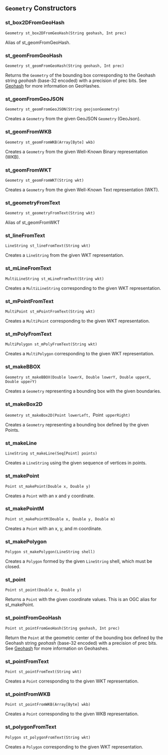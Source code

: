 ## `Geometry` Constructors


### st_box2DFromGeoHash
`Geometry st_box2DFromGeoHash(String geohash, Int prec)`

Alias of st_geomFromGeoHash.

### st_geomFromGeoHash
`Geometry st_geomFromGeoHash(String geohash, Int prec)`

Returns the `Geometry` of the bounding box corresponding to the Geohash string _geohash_ (base-32 encoded) with a precision of prec bits. See [Geohash](https://www.geomesa.org/documentation/stable/user/appendix/utils.html#geohash) for more information on GeoHashes.

### st_geomFromGeoJSON
`Geometry st_geomFromGeoJSON(String geojsonGeometry)`

Creates a `Geometry` from the given GeoJSON `Geometry` (GeoJson).

### st_geomFromWKB
`Geometry st_geomFromWKB(Array[Byte] wkb)`

Creates a `Geometry` from the given Well-Known Binary representation (WKB).

### st_geomFromWKT
`Geometry st_geomFromWKT(String wkt)`

Creates a `Geometry` from the given Well-Known Text representation (WKT).

### st_geometryFromText
`Geometry st_geometryFromText(String wkt)`

Alias of st_geomFromWKT

### st_lineFromText
`LineString st_lineFromText(String wkt)`

Creates a `LineString` from the given WKT representation.

### st_mLineFromText
`MultiLineString st_mLineFromText(String wkt)`

Creates a `MultiLineString` corresponding to the given WKT representation.

### st_mPointFromText
`MultiPoint st_mPointFromText(String wkt)`

Creates a `MultiPoint` corresponding to the given WKT representation.

### st_mPolyFromText
`MultiPolygon st_mPolyFromText(String wkt)`

Creates a `MultiPolygon` corresponding to the given WKT representation.

### st_makeBBOX
`Geometry st_makeBBOX(Double lowerX, Double lowerY, Double upperX, Double upperY)`

Creates a `Geometry` representing a bounding box with the given boundaries.

### st_makeBox2D
`Geometry st_makeBox2D(Point lowerLeft, `Point` upperRight)`

Creates a `Geometry` representing a bounding box defined by the given Points.

### st_makeLine
`LineString st_makeLine(Seq[Point] points)`

Creates a `LineString` using the given sequence of vertices in points.

### st_makePoint
`Point st_makePoint(Double x, Double y)`

Creates a `Point` with an x and y coordinate.

### st_makePointM
`Point st_makePointM(Double x, Double y, Double m)`

Creates a `Point` with an x, y, and m coordinate.

### st_makePolygon
`Polygon st_makePolygon(LineString shell)`

Creates a `Polygon` formed by the given `LineString` shell, which must be closed.

### st_point
`Point st_point(Double x, Double y)`

Returns a `Point` with the given coordinate values. This is an OGC alias for st_makePoint.

### st_pointFromGeoHash
`Point st_pointFromGeoHash(String geohash, Int prec)`

Return the `Point` at the geometric center of the bounding box defined by the Geohash string _geohash_ (base-32 encoded) with a precision of prec bits. See [Geohash](https://www.geomesa.org/documentation/stable/user/appendix/utils.html#geohash) for more information on Geohashes.

### st_pointFromText
`Point st_pointFromText(String wkt)`

Creates a `Point` corresponding to the given WKT representation.

### st_pointFromWKB
`Point st_pointFromWKB(Array[Byte] wkb)`

Creates a `Point` corresponding to the given WKB representation.

### st_polygonFromText
`Polygon st_polygonFromText(String wkt)`

Creates a `Polygon` corresponding to the given WKT representation.

